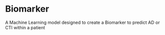 # Biomarker
A Machine Learning model designed to create a Biomarker to predict AD or CTI within a patient
